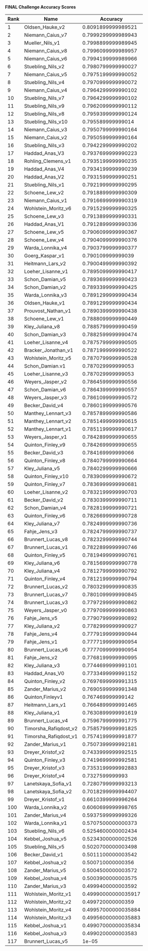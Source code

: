 **FINAL Challenge Accuracy Scores**



|Rank|Name|Accuracy|
|----|-----|---|
|1|Oldsen_Hauke_v2|0.8091899999989521|
|2|Niemann_Caius_v7|0.7999299999989943|
|3|Mueller_Nils_v1|0.7998899999989945|
|4|Niemann_Caius_v8|0.7996099999989957|
|5|Niemann_Caius_v6|0.7994199999989966|
|6|Stuebling_Nils_v2|0.7980799999990027|
|7|Niemann_Caius_v5|0.7975199999990052|
|8|Stuebling_Nils_v4|0.7970999999990072|
|9|Niemann_Caius_v4|0.7964299999990102|
|10|Stuebling_Nils_v7|0.7964299999990102|
|11|Stuebling_Nils_v9|0.7962099999990112|
|12|Stuebling_Nils_v8|0.7959399999990124|
|13|Stuebling_Nils_v10|0.795589999999014|
|14|Niemann_Caius_v3|0.7950799999990164|
|15|Niemann_Caius_v2|0.7950599999990164|
|16|Stuebling_Nils_v3|0.7942299999990202|
|17|Haddad_Anas_V3|0.7937699999990223|
|18|Rohling_Clemens_v1|0.7935199999990235|
|19|Haddad_Anas_V4|0.7934199999990239|
|20|Haddad_Anas_V2|0.7931599999990251|
|21|Stuebling_Nils_v1|0.7921999999990295|
|22|Schoene_Lew_v2|0.7918899999990309|
|23|Niemann_Caius_v1|0.7916699999990319|
|24|Wohlstein_Moritz_v6|0.7915299999990325|
|25|Schoene_Lew_v3|0.7913899999990331|
|26|Haddad_Anas_V1|0.7912899999990336|
|27|Schoene_Lew_v5|0.7906099999990367|
|28|Schoene_Lew_v4|0.7904099999990376|
|29|Warda_Lonnika_v4|0.7903799999990377|
|30|Goerg_Kaspar_v1|0.790109999999039|
|31|Heitmann_Lars_v2|0.7900499999990392|
|32|Loeher_Lisanne_v1|0.7895099999990417|
|33|Schon_Damian_v5|0.7893699999990423|
|34|Schon_Damian_v2|0.7893399999990425|
|35|Warda_Lonnika_v3|0.7891299999990434|
|36|Oldsen_Hauke_v1|0.7891299999990434|
|37|Prouvost_Nathan_v1|0.7890399999990438|
|38|Schoene_Lew_v1|0.7888099999990449|
|39|Kley_Juliana_v8|0.7885799999990459|
|40|Schon_Damian_v3|0.7882599999990474|
|41|Loeher_Lisanne_v4|0.7875799999990505|
|42|Bracker_Jonathan_v1|0.7871999999990522|
|43|Wohlstein_Moritz_v5|0.7870799999990528|
|44|Schon_Damian.v1|0.787029999999053|
|45|Loeher_Lisanne_v3|0.787029999999053|
|46|Weyers_Jasper_v2|0.7864599999990556|
|47|Schon_Damian_v6|0.7864399999990557|
|48|Weyers_Jasper_v3|0.7861099999990572|
|49|Becker_David_v4|0.7860199999990576|
|50|Manthey_Lennart_v3|0.7857899999990586|
|51|Manthey_Lennart_v2|0.7851499999990615|
|52|Manthey_Lennart_v1|0.7851199999990617|
|53|Weyers_Jasper_v1|0.7842899999990655|
|54|Quinton_Finley_v9|0.7842699999990655|
|55|Becker_David_v3|0.784169999999066|
|56|Quinton_Finley_v8|0.7840799999990664|
|57|Kley_Juliana_v5|0.7840299999990666|
|58|Quinton_Finley_v10|0.7839099999990672|
|59|Quinton_Finley_v7|0.7836999999990681|
|60|Loeher_Lisanne_v2|0.7832199999990703|
|61|Becker_David_v2|0.7830399999990711|
|62|Schon_Damian_v4|0.7828199999990721|
|63|Quinton_Finley_v6|0.7826699999990728|
|64|Kley_Juliana_v7|0.7824999999990736|
|65|Fahje_Jens_v3|0.7824799999990737|
|66|Brunnert_Lucas_v8|0.7823299999990744|
|67|Brunnert_Lucas_v1|0.7822899999990746|
|68|Quinton_Finley_v5|0.7819499999990761|
|69|Kley_Juliana_v6|0.7815699999990778|
|70|Kley_Juliana_v4|0.7812799999990792|
|71|Quinton_Finley_v4|0.7812199999990794|
|72|Brunnert_Lucas_v2|0.7803299999990835|
|73|Brunnert_Lucas_v7|0.7801099999990845|
|74|Brunnert_Lucas_v3|0.7797299999990862|
|75|Weyers_Jasper_v0|0.7797099999990863|
|76|Fahje_Jens_v5|0.7790799999990892|
|77|Kley_Juliana_v2|0.7782999999990927|
|78|Fahje_Jens_v4|0.7779199999990944|
|79|Fahje_Jens_v1|0.7777199999990954|
|80|Brunnert_Lucas_v6|0.7777099999990954|
|81|Fahje_Jens_v2|0.7768199999990995|
|82|Kley_Juliana_v3|0.7744699999991101|
|83|Haddad_Anas_V0|0.7733499999991152|
|84|Quinton_Finley_v2|0.7697699999991315|
|85|Zander_Marius_v2|0.7690599999991348|
|86|Quinton,Finleyv1|0.767469999999142|
|87|Heitmann_Lars_v1|0.7664899999991465|
|88|Kley_Juliana_v1|0.7630899999991619|
|89|Brunnert_Lucas_v4|0.7596799999991775|
|90|Timorsha_Rafiqdost_v2|0.7585799999991825|
|91|Timorsha_Rafiqdost_v1|0.7574199999991877|
|92|Zander_Marius_v1|0.7507399999992181|
|93|Dreyer_Kristof_v2|0.7433999999992515|
|94|Quinton_Finley_v3|0.7419699999992581|
|95|Dreyer_Kristof_v3|0.7353199999992883|
|96|Dreyer_Kristof_v4|0.7327599999993|
|97|Lanetskaya_Sofia_v1|0.7280799999993213|
|98|Lanetskaya_Sofia_v2|0.7018299999994407|
|99|Dreyer_Kristof_v1|0.6610399999996264|
|100|Warda_Lonnika_v2|0.6060699999998765|
|101|Zander_Marius_v4|0.5937599999999326|
|102|Warda_Lonnika_v1|0.5707500000000373|
|103|Stuebling_Nils_v6|0.5254600000002434|
|104|Kebbel_Joshua_v5|0.5234300000002526|
|105|Stuebling_Nils_v5|0.5020700000003498|
|106|Becker_David_v1|0.5011100000003542|
|107|Kebbel_Joshua_v2|0.500710000000356|
|108|Zander_Marius_v5|0.5004500000003572|
|109|Kebbel_Joshua_v4|0.5003900000003575|
|110|Zander_Marius_v3|0.4999400000003592|
|111|Wohlstein_Moritz_v1|0.49990000000035917|
|112|Wohlstein_Moritz_v2|0.499720000000359|
|113|Wohlstein_Moritz_v4|0.49957000000035884|
|114|Wohlstein_Moritz_v3|0.49956000000035883|
|115|Kebbel_Joshua_v1|0.49907000000035834|
|116|Kebbel_Joshua_v3|0.4990200000003583|
|117|Brunnert_Lucas_v5|1e-05|
